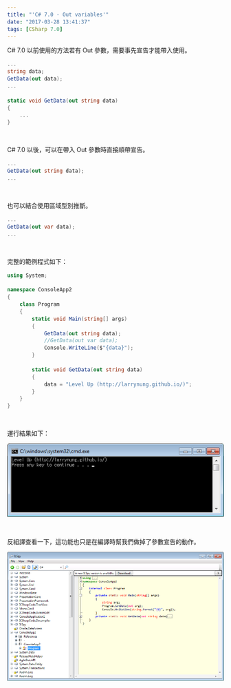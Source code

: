 ```yaml
---
title: "'C# 7.0 - Out variables'"
date: "2017-03-28 13:41:37"
tags: [CSharp 7.0]
---
```



C# 7.0 以前使用的方法若有 Out 參數，需要事先宣告才能帶入使用。  

<!-- More -->

```C#
...
string data;
GetData(out data);
...

static void GetData(out string data)
{
    ...
}
```

<br/>


C# 7.0 以後，可以在帶入 Out 參數時直接順帶宣告。  

```C#
...
GetData(out string data);
...
```

<br/>


也可以結合使用區域型別推斷。  

```C#
...
GetData(out var data);
...
```

<br/>


完整的範例程式如下：  

```C#
using System;

namespace ConsoleApp2
{
    class Program
    {
        static void Main(string[] args)
        {
            GetData(out string data);
            //GetData(out var data);
            Console.WriteLine($"{data}");
        }

        static void GetData(out string data)
        {
            data = "Level Up (http://larrynung.github.io/)";
        }
    }
}
```

<br/>


運行結果如下：  

![1.png](1.png)

<br/>


反組譯查看一下，這功能也只是在編譯時幫我們做掉了參數宣告的動作。  

![2.png](2.png)

<br/>
